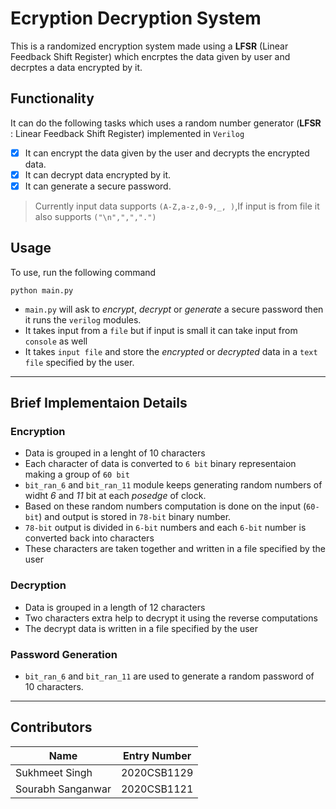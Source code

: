 # Ecryption Decryption System 
This is a randomized encryption system made using a **LFSR** (Linear Feedback Shift Register) which encrptes the data given by user and decrptes a data encrypted by it.    

## Functionality 
It can do the following tasks which uses a random number generator (**LFSR** : Linear Feedback Shift Register) implemented in `Verilog`
- [x] It can encrypt the data given by the user and decrypts the encrypted data.
- [x] It can decrypt data encrypted by it.
- [x] It can generate a secure password.

> Currently input data supports `(A-Z,a-z,0-9,_, )`,If input is from file it also supports `("\n",",",".")`
## Usage 
To use, run the following command
```
python main.py
```

- `main.py` will ask to *encrypt*, *decrypt* or *generate* a secure password then it runs the `verilog` modules.
-  It takes input from a `file` but if input is small it can take input from `console` as well 
-  It takes `input file` and store the *encrypted* or *decrypted* data in a `text file` specified by the user. 

---

## Brief Implementaion Details  

### Encryption
- Data is grouped in a lenght of 10 characters
- Each character of data is converted to `6 bit` binary representaion making a group of `60 bit`
- `bit_ran_6` and `bit_ran_11` module keeps generating random numbers of widht *6* and *11* bit at each *posedge* of clock.
- Based on these random numbers computation is done on the input (`60-bit`) and output is stored in `78-bit` binary number.
- `78-bit` output is divided in `6-bit` numbers and each `6-bit` number is converted back into characters
- These characters are taken together and written in a file specified by the user

### Decryption
- Data is grouped in a length of 12 characters
- Two characters extra help to decrypt it using the reverse computations 
- The decrypt data is written in a file specified by the user
### Password Generation
- `bit_ran_6` and `bit_ran_11` are used to generate a random password of 10 characters.

---

## Contributors

| Name            | Entry Number |
| --------------- | ------------ |
| Sukhmeet Singh | 2020CSB1129  |
| Sourabh Sanganwar | 2020CSB1121  |
